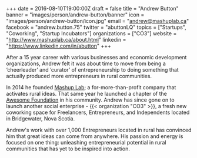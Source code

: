 +++
date = 2016-08-10T19:00:00Z
draft = false
title = "Andrew Button"
banner = "images/person/andrew-button/banner"
icon = "images/person/andrew-button/icon.jpg"
email = "andrew@mashuplab.ca"
facebook = "andrew.button.75"
twitter = "abuttonLQ"
topics = ["Startups", "Coworking", "Startup Incubators"]
organizations = ["CO3"]
website = "http://www.mashuplab.ca/about.html"
linkedin = "https://www.linkedin.com/in/abutton"
+++

After a 15 year career with various businesses and economic development organizations, Andrew felt it was about time to move from being a ‘cheerleader’ and ‘curator’ of entrepreneurship to doing something that actually produced more entrepreneurs in rural communities.

​In 2014 he founded [Mashup Lab](http://www.mashuplab.ca/); a for-more-than-profit company that activates rural ideas.  That same year he launched a chapter of the [Awesome Foundation](http://www.awesomesouthshore.ca/) in his community. Andrew has since gone on to launch another social enterprise - {{< organization "CO3" >}}, a fresh new coworking space for Freelancers, Entrepreneurs, and Independents located in Bridgewater, Nova Scotia.  

Andrew's work with over 1,000 Entrepreneurs located in rural has convinced him that great ideas can come from anywhere. His passion and energy is focused on one thing: unleashing entrepreneurial potential in rural communities that has yet to be inspired into action.
